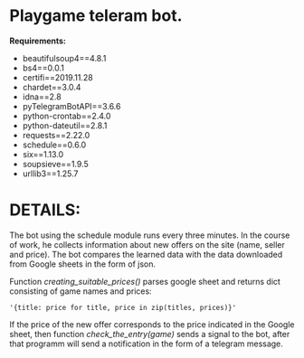 # Playgame teleram bot.

**Requirements:**
  - beautifulsoup4==4.8.1
  - bs4==0.0.1
  - certifi==2019.11.28
  - chardet==3.0.4
  - idna==2.8
  - pyTelegramBotAPI==3.6.6
  - python-crontab==2.4.0
  - python-dateutil==2.8.1
  - requests==2.22.0
  - schedule==0.6.0
  - six==1.13.0
  - soupsieve==1.9.5
  - urllib3==1.25.7

# DETAILS:

  The bot using the schedule module runs every three minutes. In the course of work, he
collects information about new offers on the site (name, seller and price). The bot
compares the learned data with the data downloaded from Google sheets in the form of
json.

  Function *creating_suitable_prices()* parses google sheet and returns dict consisting
  of game names and prices:
  
    '{title: price for title, price in zip(titles, prices)}'
    
  If the price of the new offer corresponds to the price indicated in the Google
sheet, then function *check_the_entry(game)* sends a signal to the bot, after that programm
will send a notification in the form of a telegram message.
 
 

